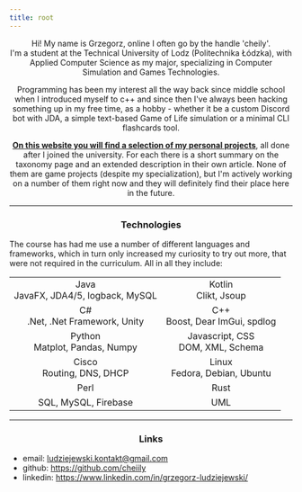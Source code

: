 ```yaml
---
title: root
---
```

<style>
  table {  text-align: center;  }
  th {  display: none;  }
</style>

<div align="center">

Hi! My name is Grzegorz, online I often go by the handle 'cheily'. \
I'm a student at the Technical University of Lodz (Politechnika Łódzka), with Applied Computer Science as my major, specializing in Computer Simulation and Games Technologies.

Programming has been my interest all the way back since middle school when I introduced myself to c++ and since then I've always been hacking something up in my free time, as a hobby - whether it be a custom Discord bot with JDA, a simple text-based Game of Life simulation or a minimal CLI flashcards tool. 

<ins>**On this website you will find a selection of my personal projects**</ins>, all done after I joined the university. For each there is a short summary on the taxonomy page and an extended description in their own article. None of them are game projects (despite my specialization), but I'm actively working on a number of them right now and they will definitely find their place here in the future.

</div>

---

<h3 align = "center">Technologies</h3>

The course has had me use a number of different languages and frameworks, which in turn only increased my curiosity to try out more, that were not required in the curriculum. All in all they include:

|                                          |                                          |
| ---------------------------------------- | ---------------------------------------- |
| Java <br> JavaFX, JDA4/5, logback, MySQL | Kotlin <br> Clikt, Jsoup                 |
| C# <br> .Net, .Net Framework, Unity      | C++ <br> Boost, Dear ImGui, spdlog       |
| Python <br> Matplot, Pandas, Numpy       |  Javascript, CSS <br> DOM, XML, Schema   |
| Cisco <br> Routing, DNS, DHCP            | Linux <br> Fedora, Debian, Ubuntu        |
| Perl                                     | Rust                                     |
| SQL, MySQL, Firebase                     | UML                                      |

---

<h3 align = "center">Links</h3>

- email: ludziejewski.kontakt@gmail.com
- github: https://github.com/cheiily
- linkedin: https://www.linkedin.com/in/grzegorz-ludziejewski/

<!-- or leave a message: \ -->
<!-- <input type="textarea" id="message" name="t-message" rows="4" cols="50"/>
<button type="button" id="submit-message" name="b-message" onclick="
  let body = document.getElementById('message').value;
  window.open('mailto:website@chiihou.one?subject=message&body='+body);
">submit</button> -->

